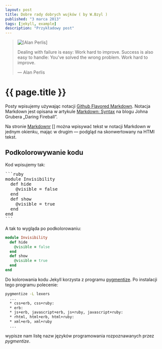 ```yaml
---
layout: post
title: Dobre rady dobrych wujków ( by W.Bzyl )
published: "3 marca 2013"
tags: [jekyll, example]
description: "Przykładowy post"
---
```


<blockquote>
<img src="{{ site.baseurl }}/images/alan-perlis.png" alt="[Alan Perlis]" />
<p>
  Dealing with failure is easy: Work hard to improve. Success is also
  easy to handle: You've solved the wrong problem. Work hard to improve.
</p>
<p class="source">— Alan Perlis</p>
</blockquote>

# {{ page.title }}

Posty wpisujemy używając notacji
[Github Flavored Markdown](https://help.github.com/articles/github-flavored-markdown).
Notacja Markdown jest opisana
w artykule [Markdown: Syntax](http://daringfireball.net/projects/markdown/syntax)
na blogu Johna Grubera  „Daring Fireball”.

Na stronie [Markdownr] [] można wpisywać tekst w notacji Markdown
w jednym okienku, mając w drugim — podgląd na skonwertowany na
HTMl tekst.

[markdownr]: http://markdownr.com/ "markdown online previewer"

## Podkolorowywanie kodu

Kod wpisujemy tak:

<pre>&#x60;&#x60;&#x60;ruby
module Invisibility
  def hide
    @visible = false
  end
  def show
    @visible = true
  end
end
&#x60;&#x60;&#x60;
</pre>

A tak to wygląda po podkolorowaniu:

```ruby
module Invisibility
  def hide
    @visible = false
  end
  def show
    @visible = true
  end
end
```

Do kolorowania kodu Jekyll korzysta z programu
[pygmentize](http://pygments.org/docs/cmdline/).
Po instalacji tego programu polecenie:

```sh
pygmentize -L lexers
  ...
  * css+erb, css+ruby:
  * erb:
  * js+erb, javascript+erb, js+ruby, javascript+ruby:
  * rhtml, html+erb, html+ruby:
  * xml+erb, xml+ruby
  ...
```
wypisze nam listę nazw języków programowania rozpoznawanych
przez *pygmentize*.
